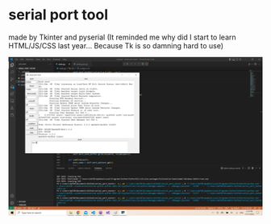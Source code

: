 # serial port tool 

made by Tkinter and pyserial (It reminded me why did I start to learn HTML/JS/CSS last year... Because Tk is so damning hard to use)

![](https://github.com/DAF201/serial_port_tool/blob/main/Screenshot%20(73).png)
